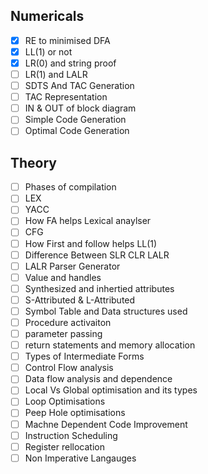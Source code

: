 ## Numericals 
- [x] RE to minimised DFA
- [x] LL(1) or not
- [x] LR(0) and string proof
- [ ] LR(1) and LALR
- [ ] SDTS And TAC Generation
- [ ] TAC Representation
- [ ] IN & OUT of block diagram
- [ ] Simple Code Generation
- [ ] Optimal Code Generation

## Theory
- [ ] Phases of compilation
- [ ] LEX
- [ ] YACC
- [ ] How FA helps Lexical anaylser
- [ ] CFG
- [ ] How First and follow helps LL(1)
- [ ] Difference Between SLR CLR LALR
- [ ] LALR Parser Generator
- [ ] Value and handles
- [ ] Synthesized and inhertied attributes
- [ ] S-Attributed & L-Attributed
- [ ] Symbol Table and Data structures used
- [ ] Procedure activaiton
- [ ] parameter passing
- [ ] return statements and memory allocation
- [ ] Types of Intermediate Forms
- [ ] Control Flow analysis
- [ ] Data flow analysis and dependence
- [ ] Local Vs Global optimisation and its types
- [ ] Loop Optimisations
- [ ] Peep Hole optimisations
- [ ] Machne Dependent Code Improvement
- [ ] Instruction Scheduling
- [ ] Register rellocation
- [ ] Non Imperative Langauges